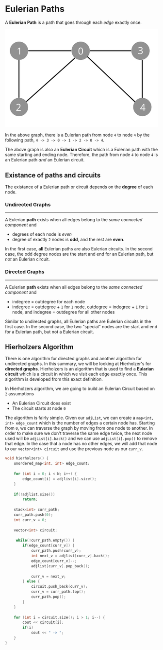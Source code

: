 # Eulerian Paths
 A **Eulerian Path** is a path that goes through each *edge* exactly once.

 ![Eulerian](../images/eulerian.png)

In the above graph, there is a Eulerian path from node `4` to node `4` by the following path, `4 -> 3 -> 0 -> 1 -> 2 -> 0 -> 4`.

The above graph is also an **Eulerian Circuit** which is a Eulerian path with the same starting and ending node. Therefore, the path from node `4` to node `4` is an Eulerian path *and* an Eulerian circuit.

## Existance of paths and circuits
The existance of a Eulerian path or circuit depends on the **degree** of each node.

### Undirected Graphs
---

A Eulerian **path** exists when all edges belong to the *same connected component* and
* degrees of each node is *even*
* degree of exactly `2` nodes is **odd**, and the rest are **even**.

In the first case, **all** Eulerian paths are also Eulerian circuits. In the second case, the odd degree nodes are the start and end for an Eulerian path, but *not* an Eulerian circuit.

### Directed Graphs
---

A Eulerian **path** exists when all edges belong to the *same connected component* and
* indegree = outdegree for each node
* indegree = outdegree + `1` for `1` node, outdegree = indegree + `1` for `1` node, and indegree = outdegree for all other nodes

Similar to undirected graphs, all Eulerian paths are Eulerian circuits in the first case. In the second case, the two "special" nodes are the start and end for a Eulerian path, but not a Eulerian circuit.

## Hierholzers Algorithm
There is one algorithm for directed graphs and another algorithm for undirected graphs. In this summary, we will be looking at Hierholzer's for **directed graphs**. Hierholzers is an algorithm that is used to find a **Eularian circuit** which is a circuit in which we visit each edge exactly once. This algorithm is developed from this exact definition.

In Hierholzers algorithm, we are going to build an Eulerian Circuit based on `2` assumptions
* An Eulerian Circuit does exist
* The circuit starts at node `0`

The algorithm is fairly simple. Given our `adjList`, we can create a `map<int, int> edge_count` which is the number of edges a certain node has. Starting from `0`, we can traverse the graph by moving from one node to another. In order to make sure we don't traverse the same edge twice, the next node used will be `adjList[i].back()` and we can use `adjList[i].pop()` to remove that edge. In the case that a node has no other edges, we will add that node to our `vector<int> circuit` and use the previous node as our `curr_v`.

```cpp
void hierholzers() {
    unordered_map<int, int> edge_count;

    for (int i = 0; i < N; i++) {
        edge_count[i] = adjlist[i].size();
    }

    if(!adjlist.size())
        return;

    stack<int> curr_path;
    curr_path.push(0);
    int curr_v = 0;

    vector<int> circuit;

     while(!curr_path.empty()) {
        if(edge_count[curr_v]) {
            curr_path.push(curr_v);
            int next_v = adjlist[curr_v].back();
            edge_count[curr_v]--;
            adjlist[curr_v].pop_back();

            curr_v = next_v;
        } else {
            circuit.push_back(curr_v);
            curr_v = curr_path.top();
            curr_path.pop();
        }
    }

    for (int i = circuit.size(); i > 1; i--) {
        cout << circuit[i];
        if(i)
            cout << " -> ";
    }
}
```